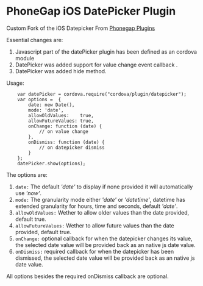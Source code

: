 PhoneGap iOS DatePicker Plugin
==============================

Custom Fork of the iOS Datepicker From [Phonegap Plugins](https://github.com/phonegap/phonegap-plugins)

Essential changes are:

1. Javascript part of the datePicker plugin has been defined as an cordova module
2. DatePicker was added support for value change event callback .
3. DatePicker was added hide method.


Usage:

		var datePicker = cordova.require("cordova/plugin/datepicker");
		var options =  {
			date: new Date(),
			mode: 'date',
			allowOldValues:    true,
			allowFutureValues: true,
			onChange: function (date) {
				// on value change
			},
			onDismiss: function (date) {
				// on datepicker dismiss
			}
		};
		datePicker.show(options);  


The options are:

1. `date:` The default _'date'_ to display if none provided it will automatically use _'now'_.
2. `mode:` The granularity mode either _'date'_ or _'datetime'_, datetime has extended granularity for hours, time and seconds, default _'date'_.
3. `allowOldValues:` Wether to allow older values than the date provided, default true.
4. `allowFutureValues:` Wether to allow future values than the date provided, default true.
5. `onChange:` optional callback for when the datepicker changes its value, the selected date value will be provided back as an native js date value.
6. `onDismiss:` required callback for when the datepicker has been dismissed, the selected date value will be provided back as an native js date value.


All options besides the required onDismiss callback are optional.
